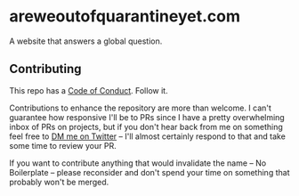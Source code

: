 # areweoutofquarantineyet.com

A website that answers a global question.

## Contributing

This repo has a [Code of Conduct](./CODE_OF_CONDUCT.md). Follow it.

Contributions to enhance the repository are more than welcome. I can't guarantee how responsive I'll be to PRs since I have a pretty overwhelming inbox of PRs on projects, but if you don't hear back from me on something feel free to [DM me on Twitter](https://twitter.com/bitandbang) – I'll almost certainly respond to that and take some time to review your PR.

If you want to contribute anything that would invalidate the name – No Boilerplate – please reconsider and don't spend your time on something that probably won't be merged.
